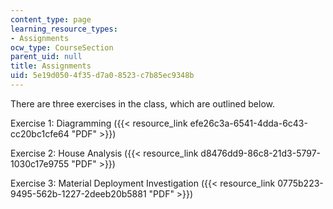 ```yaml
---
content_type: page
learning_resource_types:
- Assignments
ocw_type: CourseSection
parent_uid: null
title: Assignments
uid: 5e19d050-4f35-d7a0-8523-c7b85ec9348b
---
```


There are three exercises in the class, which are outlined below.

Exercise 1: Diagramming ({{< resource_link efe26c3a-6541-4dda-6c43-cc20bc1cfe64 "PDF" >}})

Exercise 2: House Analysis ({{< resource_link d8476dd9-86c8-21d3-5797-1030c17e9755 "PDF" >}})

Exercise 3: Material Deployment Investigation ({{< resource_link 0775b223-9495-562b-1227-2deeb20b5881 "PDF" >}})